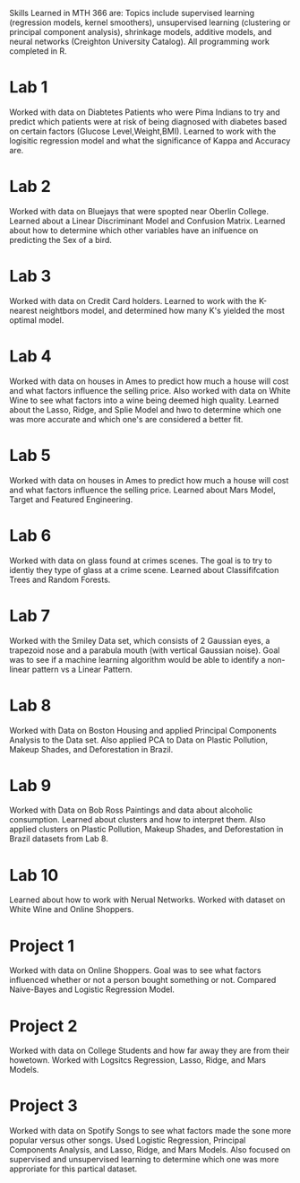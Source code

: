 Skills Learned in MTH 366 are: Topics include supervised learning (regression models, kernel smoothers), unsupervised learning (clustering or principal component analysis), shrinkage models, additive models, and neural networks (Creighton University Catalog). All programming work completed in R.
# Lab 1
Worked with data on Diabtetes Patients who were Pima Indians to try and predict which patients were at risk of being diagnosed with diabetes based on certain factors (Glucose Level,Weight,BMI). Learned to work with the logisitic regression model and what the significance of Kappa and Accuracy are. 
# Lab 2
Worked with data on Bluejays that were spopted near Oberlin College. Learned about a Linear Discriminant Model and Confusion Matrix. Learned about how to determine which other variables have an inlfuence on predicting the Sex of a bird.
# Lab 3
Worked with data on Credit Card holders. Learned to work with the K-nearest neightbors model, and determined how many K's yielded the most optimal model.
# Lab 4
Worked with data on houses in Ames to predict how much a house will cost and what factors influence the selling price. Also worked with data on White Wine to see what factors into a wine being deemed high quality. Learned about the Lasso, Ridge, and Splie Model and hwo to determine which one was more accurate and which one's are considered a better fit. 
# Lab 5
Worked with data on houses in Ames to predict how much a house will cost and what factors influence the selling price. Learned about Mars Model, Target and Featured Engineering.
# Lab 6
Worked with data on glass found at crimes scenes. The goal is to try to identiy they type of glass at a crime scene. Learned about Classififcation Trees and Random Forests.
# Lab 7 
Worked with the Smiley Data set, which consists of 2 Gaussian eyes, a trapezoid nose and a parabula mouth (with vertical Gaussian noise). Goal was to see if a machine learning algorithm would be able to identify a non-linear pattern vs a Linear Pattern.
# Lab 8 
Worked with Data on Boston Housing and applied Principal Components Analysis to the Data set. Also applied PCA to Data on Plastic Pollution, Makeup Shades, and Deforestation in Brazil.
# Lab 9
Worked with Data on Bob Ross Paintings and data about alcoholic consumption. Learned about clusters and how to interpret them. Also applied clusters on Plastic Pollution, Makeup Shades, and Deforestation in Brazil datasets from Lab 8.
# Lab 10
Learned about how to work with Nerual Networks. Worked with dataset on White Wine and Online Shoppers.
# Project 1 
Worked with data on Online Shoppers. Goal was to see what factors influenced whether or not a person bought something or not. Compared Naive-Bayes and Logistic Regression Model. 
# Project 2
Worked with data on College Students and how far away they are from their howetown. Worked with Logsitcs Regression, Lasso, Ridge, and Mars Models.
# Project 3
Worked with data on Spotify Songs to see what factors made the sone more popular versus other songs. Used Logistic Regression, Principal Components Analysis, and Lasso, Ridge, and Mars Models. Also focused on supervised and unsupervised learning to determine which one was more approriate for this partical dataset.
